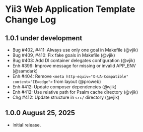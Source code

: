 # Yii3 Web Application Template Change Log

## 1.0.1 under development

- Bug #402, #411: Always use only one goal in Makefile (@vjik)
- Bug #409, #410: Fix fake goals in Makefile (@vjik)
- Bug #403: Add DI container delegates configuration (@vjik)
- Enh #399: Improve message for missing or invalid APP_ENV (@samdark)
- Enh #404: Remove `<meta http-equiv="X-UA-Compatible" content="IE=edge">` from layout (@proweb)
- Enh #412: Update composer dependencies (@vjik)
- Enh #412: Use relative path for Psalm cache directory (@vjik)
- Chg #412: Update structure in `src/` directory (@vjik)

## 1.0.0 August 25, 2025

- Initial release.
